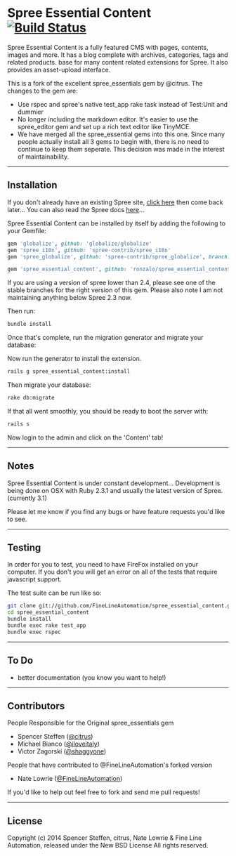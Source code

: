# Spree Essential Content [![Build Status](https://secure.travis-ci.org/FineLineAutomation/spree_essential_content.png)](http://travis-ci.org/FineLineAutomation/spree_essential_content)

Spree Essential Content is a fully featured CMS with pages, contents, images and more. It has a blog complete with archives, categories, tags and related products. base for many content related extensions for Spree. It also provides an asset-upload interface.

This is a fork of the excellent spree_essentials gem by @citrus. The changes to the gem are:

* Use rspec and spree's native test_app rake task instead of Test:Unit and dummier
* No longer including the markdown editor. It's easier to use the spree_editor gem and set up a rich text editor like TinyMCE.
* We have merged all the spree_essential gems into this one. Since many people actually install all 3 gems to begin with, there is no need to continue to keep them seperate. This decision was made in the interest of maintainability.

---

## Installation

If you don't already have an existing Spree site, [click here](https://github.com/spree/spree) then come back later... You can also read the Spree docs [here](http://spreecommerce.com/documentation/getting_started.html)...

Spree Essential Content can be installed by itself by adding the following to your Gemfile:

```ruby
gem 'globalize', github: 'globalize/globalize'
gem 'spree_i18n', github: 'spree-contrib/spree_i18n'
gem 'spree_globalize', github: 'spree-contrib/spree_globalize', branch: 'master'

gem 'spree_essential_content', github: 'ronzalo/spree_essential_content', branch: 'globalized'
```

If you are using a version of spree lower than 2.4, please see one of the stable branches for the right version of this gem. Please also note I am not maintaining anything below Spree 2.3 now.

Then run:

```bash
bundle install
```

Once that's complete, run the migration generator and migrate your database:

Now run the generator to install the extension.

```bash
rails g spree_essential_content:install
```

Then migrate your database:

```bash
rake db:migrate
```

If that all went smoothly, you should be ready to boot the server with:

```bash
rails s
```

Now login to the admin and click on the 'Content' tab!

---

## Notes

Spree Essential Content is under constant development... Development is being done on OSX with Ruby 2.3.1 and usually the latest version of Spree. (currently 3.1)

Please let me know if you find any bugs or have feature requests you'd like to see.

---

## Testing

In order for you to test, you need to have FireFox installed on your computer. If you don't you will get an error on all of the tests that require javascript support.

The test suite can be run like so:

```bash
git clone git://github.com/FineLineAutomation/spree_essential_content.git
cd spree_essential_content
bundle install
bundle exec rake test_app
bundle exec rspec
```

---

## To Do

* better documentation (you know you want to help!)

---

## Contributors

People Responsible for the Original spree_essentials gem

* Spencer Steffen ([@citrus](https://github.com/citrus))
* Michael Bianco ([@iloveitaly](https://github.com/iloveitaly))
* Victor Zagorski ([@shaggyone](https://github.com/shaggyone))

People that have contributed to @FineLineAutomation's forked version

* Nate Lowrie ([@FineLineAutomation](https://github.com/FineLineAutomation))

If you'd like to help out feel free to fork and send me pull requests!

---

## License

Copyright (c) 2014 Spencer Steffen, citrus, Nate Lowrie & Fine Line Automation, released under the New BSD License All rights reserved.
